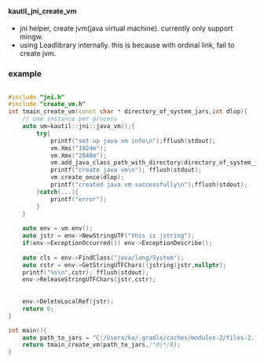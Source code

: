 #### kautil_jni_create_vm
* jni helper, create jvm(java virtual machine). currently only support mingw. 
* using Loadlibrary internally. this is because with ordinal link, fail to create jvm. 

### example
```c++

#include "jni.h"
#include "create_vm.h"
int tmain_create_vm(const char * directory_of_system_jars,int dlop){
    // one instance per process
    auto vm=kautil::jni::java_vm();{
        try{
            printf("set up java vm info\n");fflush(stdout);
            vm.Xms("1024m");
            vm.Xmx("2048m");
            vm.add_java_class_path_with_directory(directory_of_system_jars);
            printf("create java vm\n"); fflush(stdout);
            vm.create_once(dlop);
            printf("created java vm successfully\n");fflush(stdout);
        }catch(...){
            printf("error");
        }
    }
    
    auto env = vm.env(); 
    auto jstr = env->NewStringUTF("this is jstring");
    if(env->ExceptionOccurred()) env->ExceptionDescribe();
    
    auto cls = env->FindClass("java/lang/System");
    auto cstr = env->GetStringUTFChars((jstring)jstr,nullptr);
    printf("%s\n",cstr); fflush(stdout);
    env->ReleaseStringUTFChars(jstr,cstr);
    
    
    env->DeleteLocalRef(jstr);
    return 0;
}

int main(){
    auto path_to_jars = "C:/Users/ka/.gradle/caches/modules-2/files-2.1";
    return tmain_create_vm(path_to_jars,/*0|*/8);
}

```